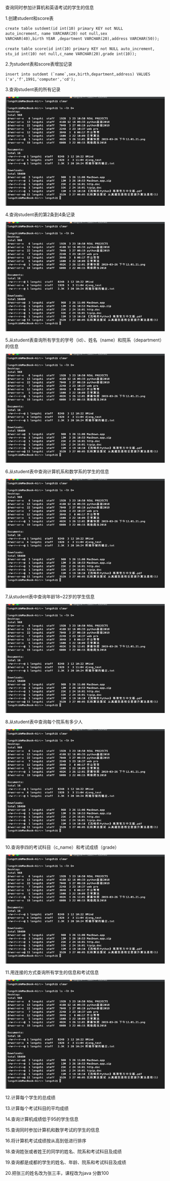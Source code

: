 查询同时参加计算机和英语考试的学生的信息

1.创建student和score表

```
create table sutdemt(id int(10) primary KEY not NULL 
auto_increment, name VARCHAR(20) not null,sex 
VARCHAR(40),birth YEAR ,department VARCHAR(20),address VARCHAR(50));

create table score(id int(10) primary KEY not NULL auto_increment, stu_id int(10) not null,c_name VARCHAR(20),grade int(10));

```

2.为student表和score表增加记录
```
insert into sutdemt (`name`,sex,birth,department,address) VALUES ('a','f',1991,'computer','cd');
```

3.查询student表的所有记录

![alt text](https://github.com/Longzhi-AA/Git-lesson/blob/master/github_Git-lesson/linuxpng/1.png)

4.查询student表的第2条到4条记录

![alt text](https://github.com/Longzhi-AA/Git-lesson/blob/master/github_Git-lesson/linuxpng/1.png)

5.从student表查询所有学生的学号（id）、姓名（name）和院系（department）的信息 

![alt text](https://github.com/Longzhi-AA/Git-lesson/blob/master/github_Git-lesson/linuxpng/1.png)

6.从student表中查询计算机系和数学系的学生的信息

![alt text](https://github.com/Longzhi-AA/Git-lesson/blob/master/github_Git-lesson/linuxpng/1.png)

7.从student表中查询年龄18~22岁的学生信息  

![alt text](https://github.com/Longzhi-AA/Git-lesson/blob/master/github_Git-lesson/linuxpng/1.png)

8.从student表中查询每个院系有多少人 

![alt text](https://github.com/Longzhi-AA/Git-lesson/blob/master/github_Git-lesson/linuxpng/1.png)

10.查询李四的考试科目（c_name）和考试成绩（grade）

![alt text](https://github.com/Longzhi-AA/Git-lesson/blob/master/github_Git-lesson/linuxpng/1.png)

11.用连接的方式查询所有学生的信息和考试信息

![alt text](https://github.com/Longzhi-AA/Git-lesson/blob/master/github_Git-lesson/linuxpng/1.png)

12.计算每个学生的总成绩

13.计算每个考试科目的平均成绩

14.查询计算机成绩低于95的学生信息

15.查询同时参加计算机和数学考试的学生的信息

16.将计算机考试成绩按从高到低进行排序

18.查询姓张或者姓王的同学的姓名、院系和考试科目及成绩

19.查询都是成都的学生的姓名、年龄、院系和考试科目及成绩

20.把张三的姓名改为张三丰，课程改为java 分数100
   

